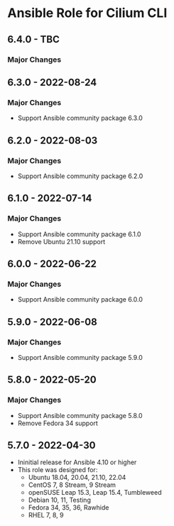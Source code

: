 # Ansible Role for Cilium CLI

## 6.4.0 - TBC

### Major Changes

## 6.3.0 - 2022-08-24

### Major Changes

  - Support Ansible community package 6.3.0

## 6.2.0 - 2022-08-03

### Major Changes

  - Support Ansible community package 6.2.0

## 6.1.0 - 2022-07-14

### Major Changes

  - Support Ansible community package 6.1.0
  - Remove Ubuntu 21.10 support

## 6.0.0 - 2022-06-22

### Major Changes

  - Support Ansible community package 6.0.0

## 5.9.0 - 2022-06-08

### Major Changes

  - Support Ansible community package 5.9.0

## 5.8.0 - 2022-05-20

### Major Changes

  - Support Ansible community package 5.8.0
  - Remove Fedora 34 support

## 5.7.0 - 2022-04-30

  - Ininitial release for Ansible 4.10 or higher
  - This role was designed for:
      - Ubuntu 18.04, 20.04, 21.10, 22.04
      - CentOS 7, 8 Stream, 9 Stream
      - openSUSE Leap 15.3, Leap 15.4, Tumbleweed
      - Debian 10, 11, Testing
      - Fedora 34, 35, 36, Rawhide
      - RHEL 7, 8, 9
